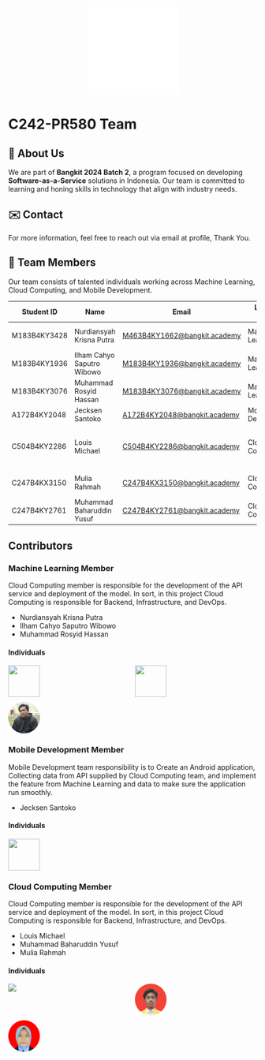 <p align="center">
  <img src="image/serabutinn.png" alt="SerabutInn logo" height="180" />
</p>

# C242-PR580 Team

## 📌 About Us
We are part of **Bangkit 2024 Batch 2**, a program focused on developing **Software-as-a-Service** solutions in Indonesia. Our team is committed to learning and honing skills in technology that align with industry needs.

## ✉️ Contact
For more information, feel free to reach out via email at profile, Thank You.

## 👥 Team Members

Our team consists of talented individuals working across Machine Learning, Cloud Computing, and Mobile Development.

| Student ID   | Name                                      | Email                               | Learning Path      | University                        |
|--------------|-------------------------------------------|-------------------------------------|--------------------|-----------------------------------|
| M183B4KY3428 | Nurdiansyah Krisna Putra                  | M463B4KY1662@bangkit.academy        | Machine Learning   | Universitas Amikom Yogyakarta           |
| M183B4KY1936 | Ilham Cahyo Saputro Wibowo                | M183B4KY1936@bangkit.academy        | Machine Learning   | Universitas Amikom Yogyakarta           |
| M183B4KY3076 | Muhammad Rosyid Hassan                    | M183B4KY3076@bangkit.academy        | Machine Learning   | Universitas Amikom Yogyakarta           |
| A172B4KY2048 | Jecksen Santoko                           | A172B4KY2048@bangkit.academy        | Mobile Development | Universitas Mikroskil                   |
| C504B4KY2286 | Louis Michael                             | C504B4KY2286@bangkit.academy        | Cloud Computing    | Institut Sains dan Bisnis Atma Luhur    |
| C247B4KX3150 | Mulia Rahmah                              | C247B4KX3150@bangkit.academy        | Cloud Computing    | Universitas Lambung Mangkurat           |
| C247B4KY2761 | Muhammad Baharuddin Yusuf                 | C247B4KY2761@bangkit.academy        | Cloud Computing    | Universitas Lambung Mangkurat           |

## Contributors

### Machine Learning Member
Cloud Computing member is responsible for the development of the API service and deployment of the model. In sort, in this project Cloud Computing is responsible for Backend, Infrastructure, and DevOps.

- Nurdiansyah Krisna Putra
- Ilham Cahyo Saputro Wibowo
- Muhammad Rosyid Hassan
#### Individuals
<div style="display: grid; grid-template-columns: auto auto; gap: 10px;">
 <img src="image/krisna.png" width="64" height="64" />
  <img src="image/ilham.png" width="64" height="64" />
   <img src="image/hasan.png" width="64" height="64" />
</div>

### Mobile Development Member
Mobile Development team responsibility is to Create an Android application, Collecting data from API supplied by Cloud Computing team, and implement the feature from Machine Learning and data to make sure the application run smoothly.

- Jecksen Santoko
#### Individuals
<div style="display: grid; grid-template-columns: auto auto; gap: 10px;">
  <img src="image/jeckson.png" width="64" height="64" />
</div>

### Cloud Computing Member
Cloud Computing member is responsible for the development of the API service and deployment of the model. In sort, in this project Cloud Computing is responsible for Backend, Infrastructure, and DevOps.

- Louis Michael
- Muhammad Baharuddin Yusuf
- Mulia Rahmah
#### Individuals
<div style="display: grid; grid-template-columns: auto auto; gap: 10px;">
 <img src="https://contrib.rocks/image?repo=c242pr580/Cloud-Computing" />
  <img src="image/yusuf.png" width="64" height="64" />
   <img src="image/mulia.png" width="64" height="64" />
</div>